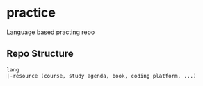 # practice

Language based practing repo

## Repo Structure

```
lang
|-resource (course, study agenda, book, coding platform, ...)
```
